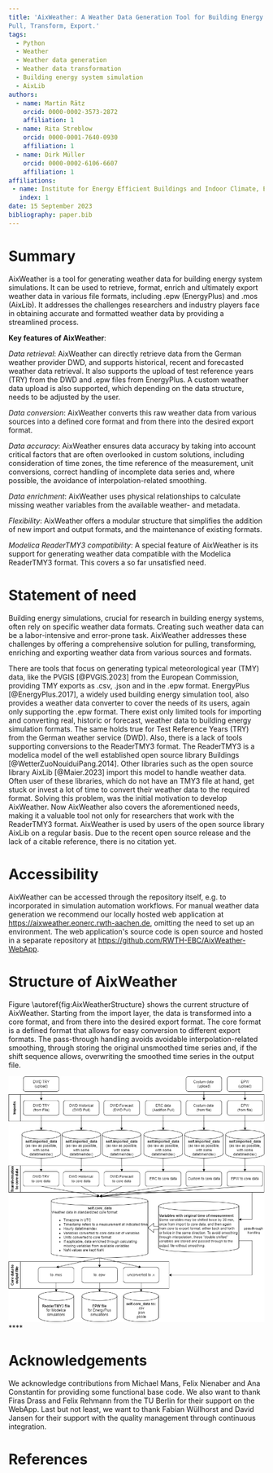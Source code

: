 ```yaml
---
title: 'AixWeather: A Weather Data Generation Tool for Building Energy System Simulations. 
Pull, Transform, Export.'
tags:
  - Python
  - Weather
  - Weather data generation
  - Weather data transformation
  - Building energy system simulation
  - AixLib
authors:
  - name: Martin Rätz
    orcid: 0000-0002-3573-2872
    affiliation: 1
  - name: Rita Streblow
    orcid: 0000-0001-7640-0930
    affiliation: 1
  - name: Dirk Müller
    orcid: 0000-0002-6106-6607
    affiliation: 1
affiliations:
 - name: Institute for Energy Efficient Buildings and Indoor Climate, E.ON Energy Research Center, RWTH Aachen University, Germany
   index: 1
date: 15 September 2023
bibliography: paper.bib
---
```


# Summary

AixWeather is a tool for generating weather data for building energy system simulations. 
It can be used to retrieve, format, enrich and ultimately export weather data in various file formats, 
including .epw (EnergyPlus) and .mos (AixLib).
It addresses the challenges researchers and industry players face in obtaining accurate and 
formatted weather data by providing a streamlined process.

**Key features of AixWeather**:

*Data retrieval*: AixWeather can directly retrieve data from the German weather provider DWD, and 
supports historical, recent and forecasted weather data retrieval. It also supports the upload 
of test reference years (TRY) from the DWD and .epw files from EnergyPlus. A custom weather data 
upload is also supported, which depending on the data structure, needs to be adjusted by the user.

*Data conversion*: AixWeather converts this raw weather data from various sources into a 
defined core format and from there into the desired export format.

*Data accuracy*: AixWeather ensures data accuracy by taking into account critical factors that are 
often overlooked in custom solutions, including consideration of time zones, 
the time reference of the measurement, unit conversions, correct handling of incomplete data series 
and, where possible, the avoidance of interpolation-related smoothing.

*Data enrichment*: AixWeather uses physical relationships to calculate missing weather variables
from the available weather- and metadata.

*Flexibility*: AixWeather offers a modular structure that simplifies the addition of new import and
output formats, and the maintenance of existing formats.

*Modelica ReaderTMY3 compatibility*: A special feature of AixWeather is its support for generating 
weather data compatible with the Modelica ReaderTMY3 format. This covers a so far unsatisfied need.

[//]: # (AixWeather empowers researchers and professionals working in building energy systems by streamlining )

[//]: # (the weather data generation process. It ensures the availability of high-quality weather data, )

[//]: # (enabling researchers to focus on their essential work in the field of building energy systems.)

# Statement of need

Building energy simulations, crucial for research in building energy systems, 
often rely on specific weather data formats. Creating such weather data can be a 
labor-intensive and error-prone task. AixWeather addresses these challenges by offering 
a comprehensive solution for pulling, transforming, enriching and exporting weather data from 
various sources and formats.

There are tools that focus on generating typical meteorological year (TMY) data, like the PVGIS [@PVGIS.2023]
from the European Commission, providing TMY exports as .csv, .json and in the .epw format.
EnergyPlus [@EnergyPlus.2017], a widely used building energy simulation tool, also provides a 
weather data converter to cover the needs of its users, again only supporting the .epw format.
There exist only limited tools for importing and converting real, historic or forecast, weather 
data to building energy simulation formats.
The same holds true for Test Reference Years (TRY) from the German weather service (DWD). 
Also, there is a lack of tools supporting conversions to the ReaderTMY3 format.
The ReaderTMY3 is a modelica model of the well established open source library Buildings
[@WetterZuoNouiduiPang.2014].
Other libraries such as the open source library AixLib [@Maier.2023] import this model
to handle weather data.
Often user of these libraries, which do not have an TMY3 file at hand, get stuck or invest a lot of 
time to convert their weather data to the required format.
Solving this problem, was the initial motivation to develop AixWeather.
Now AixWeather also covers the aforementioned needs, making 
it a valuable tool not only for researchers that work with the ReaderTMY3 format.
AixWeather is used by users of the open source library AixLib on a regular basis. Due to the 
recent open source release and the lack of a citable reference, there is no citation yet.

# Accessibility

AixWeather can be accessed through the repository itself, e.g. to incorporated in simulation 
automation workflows.
For manual weather data generation we recommend our locally hosted web application at 
https://aixweather.eonerc.rwth-aachen.de, omitting the need to set up an environment.
The web application's source code is open source and hosted in a separate repository at 
https://github.com/RWTH-EBC/AixWeather-WebApp.

# Structure of AixWeather

Figure \autoref{fig:AixWeatherStructure} shows the current structure of AixWeather. 
Starting from the import layer, the data is transformed into a core format, and from there into the
desired export format. The core format is a defined format that allows for easy conversion to
different export formats. The pass-through handling avoids avoidable interpolation-related 
smoothing, through storing the original unsmoothed time series and, if the shift sequence 
allows, overwriting the smoothed time series in the output file.

![Structure of AixWeather.\label{fig:AixWeatherStructure}](Overview_WeatherTool.png)****

# Acknowledgements

We acknowledge contributions from Michael Mans, Felix Nienaber and Ana Constantin for providing 
some functional base code.
We also want to thank Firas Drass and Felix Rehmann from the TU Berlin for their support on the 
WebApp.
Last but not least, we want to thank Fabian Wüllhorst and David Jansen for their support with the 
quality management through continuous integration.

# References
